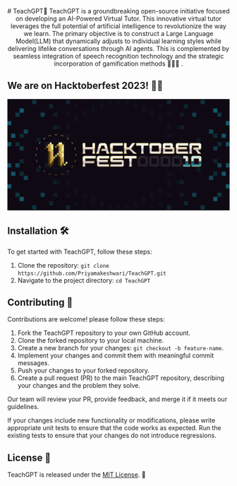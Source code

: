 <div align="center">
# TeachGPT🤖
TeachGPT  is a groundbreaking open-source initiative focused on developing an AI-Powered Virtual Tutor. This innovative virtual tutor leverages the full potential of artificial intelligence to revolutionize the way we learn. The primary objective is to construct a Large Language Model(LLM) that dynamically adjusts to individual learning styles while delivering lifelike conversations through AI agents. This is complemented by seamless integration of speech recognition technology and the strategic incorporation of gamification methods 👩🏻‍💻 . 
</div>

## We are on Hacktoberfest 2023! 🚀🎉
<img src="readme.png"/>

## Installation 🛠️

To get started with TeachGPT, follow these steps:

1. Clone the repository: `git clone https://github.com/Priyamakeshwari/TeachGPT.git`
2. Navigate to the project directory: `cd TeachGPT`

## Contributing 👥

Contributions are welcome!  please follow these steps:

1. Fork the TeachGPT repository to your own GitHub account.
2. Clone the forked repository to your local machine.
3. Create a new branch for your changes: `git checkout -b feature-name`.
4. Implement your changes and commit them with meaningful commit messages.
5. Push your changes to your forked repository.
6. Create a pull request (PR) to the main TeachGPT repository, describing your changes and the problem they solve.

Our team will review your PR, provide feedback, and merge it if it meets our guidelines.

If your changes include new functionality or modifications, please write appropriate unit tests to ensure that the code works as expected. Run the existing tests to ensure that your changes do not introduce regressions.


## License 📝

TeachGPT is released under the [MIT License](./LICENSE.md). 📄


